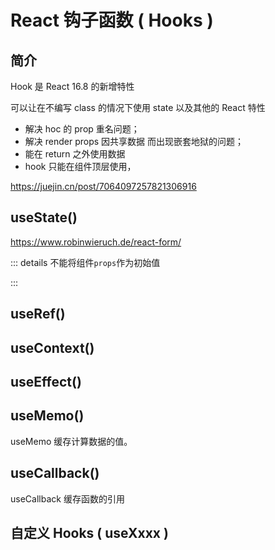 # React 钩子函数 ( Hooks )

## 简介

Hook 是 React 16.8 的新增特性

可以让在不编写 class 的情况下使用 state 以及其他的 React 特性

- 解决 hoc 的 prop 重名问题；
- 解决 render props 因共享数据 而出现嵌套地狱的问题；
- 能在 return 之外使用数据
- hook 只能在组件顶层使用，

https://juejin.cn/post/7064097257821306916

## useState()

https://www.robinwieruch.de/react-form/

::: details 不能将组件`props`作为初始值

:::

## useRef()

## useContext()

## useEffect()

## useMemo()

useMemo 缓存计算数据的值。

## useCallback()

useCallback 缓存函数的引用

## 自定义 Hooks ( useXxxx )
